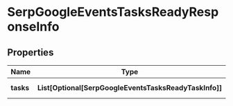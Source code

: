 # SerpGoogleEventsTasksReadyResponseInfo


## Properties

| Name | Type | Description | Notes |
|------------ | ------------- | ------------- | -------------|
**tasks** | **List[Optional[SerpGoogleEventsTasksReadyTaskInfo]]** | array of tasks |[optional]|